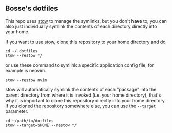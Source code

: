 ## Bosse's dotfiles

This repo uses [stow](https://www.gnu.org/software/stow/) to manage the symlinks, but you don't **have** to, you can also just individually symlink the contents of each directory directly into your home.

If you want to use stow, clone this repository to your home directory and do

```shell
cd ~/.dotfiles
stow --restow */
```

or use these command to symlink a specific application config file, for example is neovim.

```shell
stow --restow nvim
```

stow will automatically symlink the contents of each "package" into the parent directory from where it is invoked (i.e. your home directory), that's why it is important to clone this repository directly into your home directory. If you cloned the repository somewhere else, you can use the `--target` parameter.

```shell
cd ~/path/to/dotfiles
stow --target=$HOME --restow */
```
